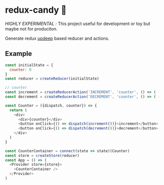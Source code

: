 # redux-candy 🍭
*HIGHLY EXPERIMENTAL :* This project useful for development or toy but maybe not for produciton.

Generate redux [updeep](https://github.com/substantial/updeep) based reducer and actions.

## Example

```js
const initialState = {
  counter: 0
}
const reducer = createReducer(initialState)

// counter
const increment = createReducerAction('INCREMENT', 'counter', () => ( (i) => i + 1 ))
const decrement = createReducerAction('DECREMENT', 'counter', () => ( (i) => i - 1 ))

const Counter = ({dispatch, counter}) => {
  return (
    <div>
      <div>{counter}</div>
      <button onClick={() => dispatch(increment())}>increment</button>
      <button onClick={() => dispatch(decrement())}>decrement</button>
    </div>
  )
}

const CounterContainer = connect(state => state)(Counter)
const store = createStore(reducer)
const App = () => (
  <Provider store={store}>
    <CounterContainer />
  </Provider>
)
```